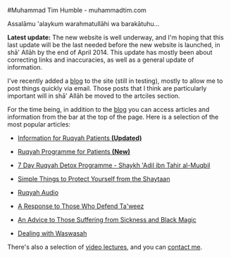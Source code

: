 [title: Muhammad Tim Humble - muhammadtim.com]:/
[menu: Home]:/
[menu-locgroup: primary]:/
[order: 1]:/

#Muhammad Tim Humble - muhammadtim.com

Assalāmu 'alaykum warahmatullāhi wa barakātuhu…

**Latest update:** The new website is well underway, and I'm hoping that this last update will be the last needed before the new website is launched, in shā' Allāh by the end of April 2014. This update has mostly been about correcting links and inaccuracies, as well as a general update of information.

I've recently added a [blog](/blog) to the site (still in testing), mostly to allow me to post things quickly via email. Those posts that I think are particularly important will in shā' Allāh be moved to the artciles section. 

For the time being, in addition to the [blog](/blog) you can access articles and information from the bar at the top of the page. Here is a selection of the most popular articles:

* [Information for Ruqyah Patients **(Updated)**](/ruqyah)

* [Ruqyah Programme for Patients **(New)**](/programme)

* [7 Day Ruqyah Detox Programme - Shaykh 'Adil ibn Tahir al-Muqbil](/7dayrd)

* [Simple Things to Protect Yourself from the Shaytaan](/protectys)

* [Ruqyah Audio](/audio)

* [A Response to Those Who Defend Ta'weez](/taweez)

* [An Advice to Those Suffering from Sickness and Black Magic](/anadvice)

* [Dealing with Waswasah](/waswasah)

There's also a selection of [video lectures](/video), and you can [contact me](/contact).

